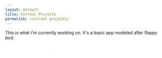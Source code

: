 ```yaml
---
layout: default
title: Current Projects
permalink: /current projects/
---
```


This is what i'm currently working on. It's a basic app modeled after flappy bird.

<embed src="corgi jump.mov" autostart="false" height="30" width="144" />
